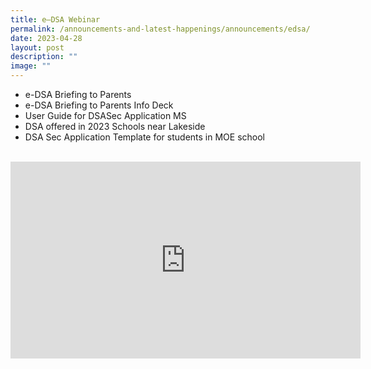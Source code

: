 ```yaml
---
title: e–DSA Webinar
permalink: /announcements-and-latest-happenings/announcements/edsa/
date: 2023-04-28
layout: post
description: ""
image: ""
---
```

<ul>
<li><a style="text-decoration: none" href="/files/EDSA/edsa%20briefing%20to%20parents%20lakeside.pdf" target="_blank">e-DSA Briefing to Parents</a></li>
<li><a style="text-decoration: none" href="/files/EDSA/edsa%20briefing%20to%20parents%20info%20deck.pdf" target="_blank">e-DSA Briefing to Parents Info Deck</a></li>
<li><a style="text-decoration: none" href="/files/EDSA/user%20guide%20for%20dsasec%20application%20ms.pdf" target="_blank">User Guide for DSASec Application MS</a></li>
<li><a style="text-decoration: none" href="/files/EDSA/dsa%20offered%20in%202023%20schools%20near%20lakeside.pdf" target="_blank">DSA offered in 2023 Schools near Lakeside</a></li>	
<li><a style="text-decoration: none" href="/files/EDSA/dsa%20sec%20application%20template%20for%20students%20in%20moe%20sch.pdf" target="_blank">DSA Sec Application Template for students in MOE school</a></li>	
</ul>
<br>
<iframe allowfullscreen="" allow="accelerometer; autoplay; clipboard-write; encrypted-media; gyroscope; picture-in-picture; web-share" frameborder="0" title="YouTube video player" src="https://www.youtube.com/embed/2wkfnVu6H7Q" height="315" width="560"></iframe>